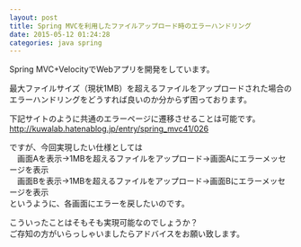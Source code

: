 ```yaml
---
layout: post
title: Spring MVCを利用したファイルアップロード時のエラーハンドリング
date: 2015-05-12 01:24:28
categories: java spring
---
```

<!-- {% raw %} -->
<p>Spring MVC+VelocityでWebアプリを開発をしています。</p>

<p>最大ファイルサイズ（現状1MB）を超えるファイルをアップロードされた場合のエラーハンドリングをどうすれば良いのか分からず困っております。</p>

<p>下記サイトのように共通のエラーページに遷移させることは可能です。<br>
<a href="http://kuwalab.hatenablog.jp/entry/spring_mvc41/026" rel="nofollow"><a href="http://kuwalab.hatenablog.jp/entry/spring_mvc41/026" rel="nofollow">http://kuwalab.hatenablog.jp/entry/spring_mvc41/026</a></a></p>

<p>ですが、今回実現したい仕様としては<br>
　画面Aを表示→1MBを超えるファイルをアップロード→画面Aにエラーメッセージを表示<br>
　画面Bを表示→1MBを超えるファイルをアップロード→画面Bにエラーメッセージを表示<br>
というように、各画面にエラーを戻したいのです。</p>

<p>こういったことはそもそも実現可能なのでしょうか？<br>
ご存知の方がいらっしゃいましたらアドバイスをお願い致します。</p>
<!-- {% endraw %} -->

